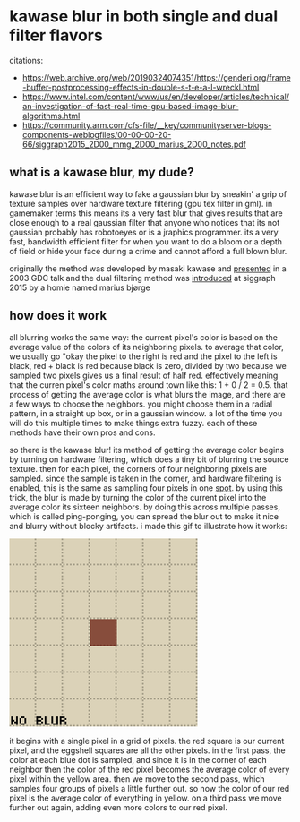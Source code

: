 # kawase blur in both single and dual filter flavors

citations:
- https://web.archive.org/web/20190324074351/https://genderi.org/frame-buffer-postprocessing-effects-in-double-s-t-e-a-l-wreckl.html
- https://www.intel.com/content/www/us/en/developer/articles/technical/an-investigation-of-fast-real-time-gpu-based-image-blur-algorithms.html
- https://community.arm.com/cfs-file/__key/communityserver-blogs-components-weblogfiles/00-00-00-20-66/siggraph2015_2D00_mmg_2D00_marius_2D00_notes.pdf

## what is a kawase blur, my dude?
kawase blur is an efficient way to fake a gaussian blur by sneakin' a grip of texture samples over hardware texture filtering (gpu tex filter in gml). in gamemaker terms this means its a very fast blur that gives results that are close enough to a real gaussian filter that anyone who notices that its not gaussian probably has robotoeyes or is a jraphics programmer. its a very fast, bandwidth efficient filter for when you want to do a bloom or a depth of field or hide your face during a crime and cannot afford a full blown blur.

originally the method was developed by masaki kawase and [presented](https://web.archive.org/web/20190324074351/https://genderi.org/frame-buffer-postprocessing-effects-in-double-s-t-e-a-l-wreckl.html) in a 2003 GDC talk and the dual filtering method was [introduced](https://community.arm.com/cfs-file/__key/communityserver-blogs-components-weblogfiles/00-00-00-20-66/siggraph2015_2D00_mmg_2D00_marius_2D00_notes.pdf) at siggraph 2015 by a homie named marius bjørge

## how does it work
all blurring works the same way: the current pixel's color is based on the average value of the colors of its neighboring pixels. to average that color, we usually go "okay the pixel to the right is red and the pixel to the left is black, red + black is red because black is zero, divided by two because we sampled two pixels gives us a final result of half red. effectively meaning that the curren pixel's color maths around town like this: 1 + 0 / 2 = 0.5. that process of getting the average color is what blurs the image, and there are a few ways to choose the neighbors. you might choose them in a radial pattern, in a straight up box, or in a gaussian window. a lot of the time you will do this multiple times to make things extra fuzzy. each of these methods have their own pros and cons.

so there is the kawase blur! its method of getting the average color begins by turning on hardware filtering, which does a tiny bit of blurring the source texture. then for each pixel, the corners of four neighboring pixels are sampled. since the sample is taken in the corner, and hardware filtering is enabled, this is the same as sampling four pixels in one [spot](https://en.wikipedia.org/wiki/Four_Corners). by using this trick, the blur is made by turning the color of the current pixel into the average color its sixteen neighbors. by doing this across multiple passes, which is called ping-ponging, you can spread the blur out to make it nice and blurry without blocky artifacts. i made this gif to illustrate how it works:

![how this works](https://github.com/attic-stuff/single-and-dual-kawase-blur-for-gamemaker/blob/master/kawaseblur.gif)

it begins with a single pixel in a grid of pixels. the red square is our current pixel, and the eggshell squares are all the other pixels. in the first pass, the color at each blue dot is sampled, and since it is in the corner of each neighbor then the color of the red pixel becomes the average color of every pixel within the yellow area. then we move to the second pass, which samples four groups of pixels a little further out. so now the color of our red pixel is the average color of everything in yellow. on a third pass we move further out again, adding even more colors to our red pixel.